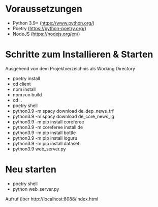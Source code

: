 # Voraussetzungen
 - Python 3.9+ (https://www.python.org/)
 - Poetry (https://python-poetry.org/)
 - NodeJS (https://nodejs.org/en/)

# Schritte zum Installieren & Starten

Ausgehend von dem Projektverzeichnis als Working Directory

- poetry install
- cd client
- npm install
- npm run build
- cd ..
- poetry shell
- python3.9 -m spacy download de_dep_news_trf
- python3.9 -m spacy download de_core_news_lg
- python3.9 -m pip install coreferee
- python3.9 -m coreferee install de
- python3.9 -m pip install bottle
- python3.9 -m pip install loguru
- python3.9 -m pip install dataset
- python3.9 web_server.py

# Neu starten
- poetry shell
- python web_server.py

Aufruf über http://localhost:8088/index.html
